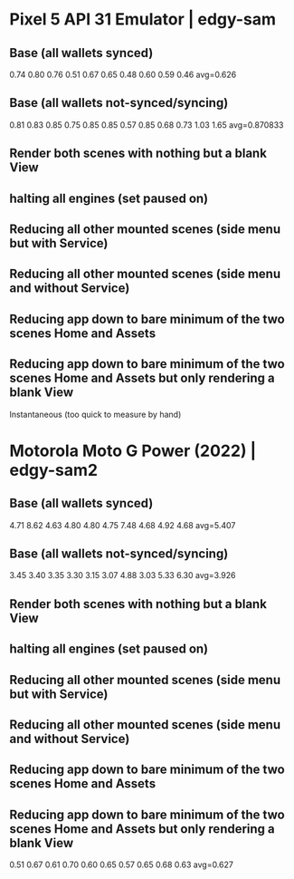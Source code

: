 # Pixel 5 API 31 Emulator | edgy-sam

## Base (all wallets synced)

0.74
0.80
0.76
0.51
0.67
0.65
0.48
0.60
0.59
0.46
avg=0.626

## Base (all wallets not-synced/syncing)

0.81
0.83
0.85
0.75
0.85
0.85
0.57
0.85
0.68
0.73
1.03
1.65
avg=0.870833

## Render both scenes with nothing but a blank View

## halting all engines (set paused on)

## Reducing all other mounted scenes (side menu but with Service)

## Reducing all other mounted scenes (side menu and without Service)

## Reducing app down to bare minimum of the two scenes Home and Assets

## Reducing app down to bare minimum of the two scenes Home and Assets but only rendering a blank View

Instantaneous (too quick to measure by hand)

# Motorola Moto G Power (2022) | edgy-sam2

## Base (all wallets synced)

4.71
8.62
4.63
4.80
4.80
4.75
7.48
4.68
4.92
4.68
avg=5.407

## Base (all wallets not-synced/syncing)

3.45
3.40
3.35
3.30
3.15
3.07
4.88
3.03
5.33
6.30
avg=3.926

## Render both scenes with nothing but a blank View

## halting all engines (set paused on)

## Reducing all other mounted scenes (side menu but with Service)

## Reducing all other mounted scenes (side menu and without Service)

## Reducing app down to bare minimum of the two scenes Home and Assets

## Reducing app down to bare minimum of the two scenes Home and Assets but only rendering a blank View

0.51
0.67
0.61
0.70
0.60
0.65
0.57
0.65
0.68
0.63
avg=0.627

